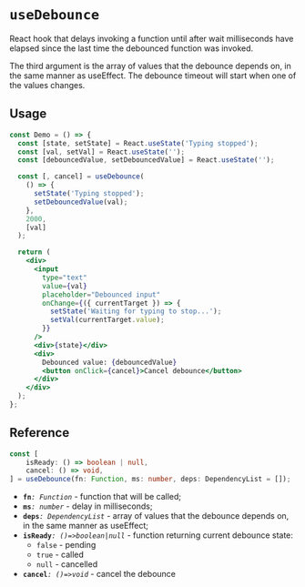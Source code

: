 # `useDebounce`

React hook that delays invoking a function until after wait milliseconds have elapsed since the last time the debounced function was invoked.

The third argument is the array of values that the debounce depends on, in the same manner as useEffect. The debounce timeout will start when one of the values changes.

## Usage

```jsx
const Demo = () => {
  const [state, setState] = React.useState('Typing stopped');
  const [val, setVal] = React.useState('');
  const [debouncedValue, setDebouncedValue] = React.useState('');

  const [, cancel] = useDebounce(
    () => {
      setState('Typing stopped');
      setDebouncedValue(val);
    },
    2000,
    [val]
  );

  return (
    <div>
      <input
        type="text"
        value={val}
        placeholder="Debounced input"
        onChange={({ currentTarget }) => {
          setState('Waiting for typing to stop...');
          setVal(currentTarget.value);
        }}
      />
      <div>{state}</div>
      <div>
        Debounced value: {debouncedValue}
        <button onClick={cancel}>Cancel debounce</button>
      </div>
    </div>
  );
};
```

## Reference

```ts
const [
    isReady: () => boolean | null,
    cancel: () => void,
] = useDebounce(fn: Function, ms: number, deps: DependencyList = []);
```

- **`fn`**_`: Function`_ - function that will be called;
- **`ms`**_`: number`_ - delay in milliseconds;
- **`deps`**_`: DependencyList`_ - array of values that the debounce depends on, in the same manner as useEffect;
- **`isReady`**_`: ()=>boolean|null`_ - function returning current debounce state:
    - `false` - pending
    - `true` - called
    - `null` - cancelled
- **`cancel`**_`: ()=>void`_ - cancel the debounce
